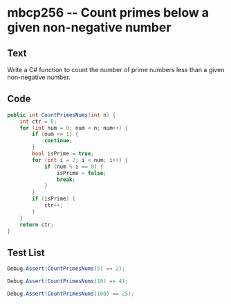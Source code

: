 # mbcp256 -- Count primes below a given non-negative number

## Text

Write a C# function to count the number of prime numbers less than a given non-negative number.

## Code

```csharp
public int CountPrimesNums(int n) {
    int ctr = 0;
    for (int num = 0; num < n; num++) {
        if (num <= 1) {
            continue;
        }
        bool isPrime = true;
        for (int i = 2; i < num; i++) {
            if (num % i == 0) {
                isPrime = false;
                break;
            }
        }
        if (isPrime) {
            ctr++;
        }
    }
    return ctr;
}
```

## Test List

```csharp
Debug.Assert(CountPrimesNums(5) == 2);
```

```csharp
Debug.Assert(CountPrimesNums(10) == 4);
```

```csharp
Debug.Assert(CountPrimesNums(100) == 25);
```
